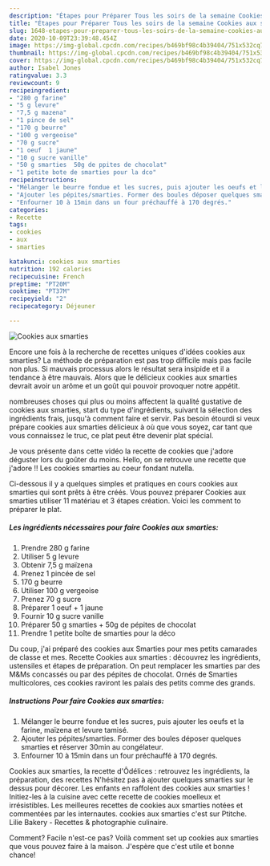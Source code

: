 ```yaml
---
description: "Étapes pour Préparer Tous les soirs de la semaine Cookies aux smarties"
title: "Étapes pour Préparer Tous les soirs de la semaine Cookies aux smarties"
slug: 1648-etapes-pour-preparer-tous-les-soirs-de-la-semaine-cookies-aux-smarties
date: 2020-10-09T23:39:48.454Z
image: https://img-global.cpcdn.com/recipes/b469bf98c4b39404/751x532cq70/cookies-aux-smarties-photo-principale-de-la-recette.jpg
thumbnail: https://img-global.cpcdn.com/recipes/b469bf98c4b39404/751x532cq70/cookies-aux-smarties-photo-principale-de-la-recette.jpg
cover: https://img-global.cpcdn.com/recipes/b469bf98c4b39404/751x532cq70/cookies-aux-smarties-photo-principale-de-la-recette.jpg
author: Isabel Jones
ratingvalue: 3.3
reviewcount: 9
recipeingredient:
- "280 g farine"
- "5 g levure"
- "7,5 g mazena"
- "1 pince de sel"
- "170 g beurre"
- "100 g vergeoise"
- "70 g sucre"
- "1 oeuf  1 jaune"
- "10 g sucre vanille"
- "50 g smarties  50g de ppites de chocolat"
- "1 petite bote de smarties pour la dco"
recipeinstructions:
- "Mélanger le beurre fondue et les sucres, puis ajouter les oeufs et la farine, maïzena et levure tamisé."
- "Ajouter les pépites/smarties. Former des boules déposer quelques smarties et réserver 30min au congélateur."
- "Enfourner 10 à 15min dans un four préchauffé à 170 degrés."
categories:
- Recette
tags:
- cookies
- aux
- smarties

katakunci: cookies aux smarties 
nutrition: 192 calories
recipecuisine: French
preptime: "PT20M"
cooktime: "PT37M"
recipeyield: "2"
recipecategory: Déjeuner

---
```



![Cookies aux smarties](https://img-global.cpcdn.com/recipes/b469bf98c4b39404/751x532cq70/cookies-aux-smarties-photo-principale-de-la-recette.jpg)

Encore une fois à la recherche de recettes uniques d'idées cookies aux smarties? La méthode de préparation est pas trop difficile mais pas facile non plus. Si mauvais processus alors le résultat sera insipide et il a tendance à être mauvais. Alors que le délicieux cookies aux smarties devrait avoir un arôme et un goût qui pouvoir provoquer notre appétit.

nombreuses choses qui plus ou moins affectent la qualité gustative de cookies aux smarties, start du type d'ingrédients, suivant la sélection des ingrédients frais, jusqu'à comment faire et servir. Pas besoin étourdi si veux prépare cookies aux smarties délicieux à où que vous soyez, car tant que vous connaissez le truc, ce plat peut être devenir plat spécial.

Je vous présente dans cette vidéo la recette de cookies que j&#39;adore déguster lors du goûter du moins. Hello, on se retrouve une recette que j&#39;adore !! Les cookies smarties au coeur fondant nutella.


Ci-dessous il y a quelques simples et pratiques en cours cookies aux smarties qui sont prêts à être créés. Vous pouvez préparer Cookies aux smarties utiliser 11 matériau et 3 étapes création. Voici les comment to préparer le plat.

<!--inarticleads1-->

##### Les ingrédients nécessaires pour faire Cookies aux smarties:

1. Prendre 280 g farine
1. Utiliser 5 g levure
1. Obtenir 7,5 g maïzena
1. Prenez 1 pincée de sel
1.  170 g beurre
1. Utiliser 100 g vergeoise
1. Prenez 70 g sucre
1. Préparer 1 oeuf + 1 jaune
1. Fournir 10 g sucre vanille
1. Préparer 50 g smarties + 50g de pépites de chocolat
1. Prendre 1 petite boîte de smarties pour la déco


Du coup, j&#39;ai préparé des cookies aux Smarties pour mes petits camarades de classe et mes. Recette Cookies aux smarties : découvrez les ingrédients, ustensiles et étapes de préparation. On peut remplacer les smarties par des M&amp;Ms concassés ou par des pépites de chocolat. Ornés de Smarties multicolores, ces cookies raviront les palais des petits comme des grands. 

<!--inarticleads2-->

##### Instructions Pour faire Cookies aux smarties:

1. Mélanger le beurre fondue et les sucres, puis ajouter les oeufs et la farine, maïzena et levure tamisé.
1. Ajouter les pépites/smarties. Former des boules déposer quelques smarties et réserver 30min au congélateur.
1. Enfourner 10 à 15min dans un four préchauffé à 170 degrés.


Cookies aux smarties, la recette d&#39;Ôdélices : retrouvez les ingrédients, la préparation, des recettes N&#39;hésitez pas à ajouter quelques smarties sur le dessus pour décorer. Les enfants en raffolent des cookies aux smarties ! Initiez-les à la cuisine avec cette recette de cookies moelleux et irrésistibles. Les meilleures recettes de cookies aux smarties notées et commentées par les internautes. cookies aux smarties c&#39;est sur Ptitche. Lilie Bakery - Recettes &amp; photographie culinaire. 


Comment? Facile n'est-ce pas? Voilà comment set up cookies aux smarties que vous pouvez faire à la maison. J'espère que c'est utile et bonne chance!
